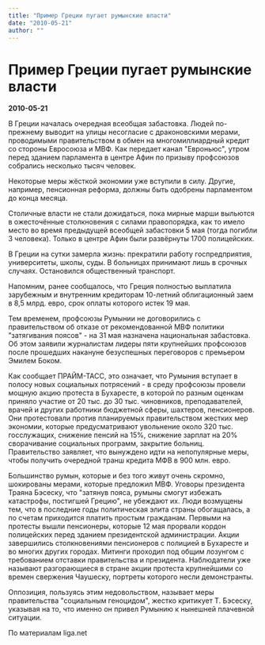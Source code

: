 ```yaml
---
title: "Пример Греции пугает румынские власти"
date: "2010-05-21"
author: ""
---
```


# Пример Греции пугает румынские власти

**2010-05-21** 

В Греции началась очередная всеобщая забастовка. Людей по-прежнему выводит на улицы несогласие с драконовскими мерами, проводимыми правительством в обмен на многомиллиардный кредит со стороны Евросоюза и МВФ. Как передает канал "Евроньюс", утром перед зданием парламента в центре Афин по призыву профсоюзов собрались несколько тысяч человек.

Некоторые меры жёсткой экономии уже вступили в силу. Другие, например, пенсионная реформа, должны быть одобрены парламентом до конца месяца.

Столичные власти не стали дожидаться, пока мирные марши выльются в ожесточённые столкновения с силами правопорядка, как то имело место во время предыдущей всеобщей забастовки 5 мая (тогда погибли 3 человека). Только в центре Афин были развёрнуты 1700 полицейских.

В Греции на сутки замерла жизнь: прекратили работу госпредприятия, университеты, школы, суды. В больницах принимают лишь в срочных случаях. Остановился общественный транспорт.

Напомним, ранее сообщалось, что Греция полностью выплатила зарубежным и внутренним кредиторам 10-летний облигационный заем в 8,5 млрд. евро, срок оплаты которого истек 19 мая.

Тем временем, профсоюзы Румынии не договорились с правительством об отказе от рекомендованной МВФ политики "затягивания поясов" - на 31 мая назначена национальная забастовка. Об этом заявили журналистам лидеры пяти крупнейших профсоюзов после прошедших накануне безуспешных переговоров с премьером Эмилем Боком.

Как сообщает ПРАЙМ-ТАСС, это означает, что Румыния вступает в полосу новых социальных потрясений - в среду профсоюзы провели мощную акцию протеста в Бухаресте, в которой по разным оценкам приняло участие от 20 тыс. до 30 тыс. чиновников, преподавателей, врачей и других работники бюджетной сферы, шахтеров, пенсионеров. Они протестовали против планируемых правительством жестких мер экономии, которые предусматривают увольнение около 320 тыс. госслужащих, снижение пенсий на 15%, снижение зарплат на 20% сворачивание социальных программ, закрытие больниц. Правительство заявляет, что вынуждено идти на непопулярные меры, чтобы получить очередной транш кредита МФВ в 900 млн. евро.

Большинство румын, которые и без того живут очень скромно, шокированы мерами, которые предложил МВФ. Уговоры президента Траяна Бэсеску, что "затянув пояса, румыны смогут избежать катастрофы, постигшей Грецию", не убеждают их. Люди возмущены тем, что в последние годы политическая элита страны обогащалась, а по счетам приходится платить простым гражданам. Первыми на протесты вышли пенсионеры, которые 12 мая прорвали кордон полицейских перед зданием президентской администрации. Акции завершились столкновениями пенсионеров с полицией в Бухаресте и во многих других городах. Митинги проходил под общим лозунгом с требованием отставки правительства и президента. Наблюдатели уже называют разгорающиеся в стране акции протеста крупнейшими со времен свержения Чаушеску, портреты которого несли демонстранты.

Оппозиция, пользуясь этим недовольством, называет меры правительства "социальным геноцидом", жестко критикует Т. Бэсеску, указывая на то, что именно он привел Румынию к нынешней плачевной ситуации.

По материалам liga.net